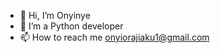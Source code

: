 - 👋 Hi, I’m Onyinye
- 👀 I’m a Python developer
- 📫 How to reach me onyiorajiaku1@gmail.com

<!---
Onyi-Liveth/Onyi-Liveth is a ✨ special ✨ repository because its `README.md` (this file) appears on your GitHub profile.
You can click the Preview link to take a look at your changes.
--->
